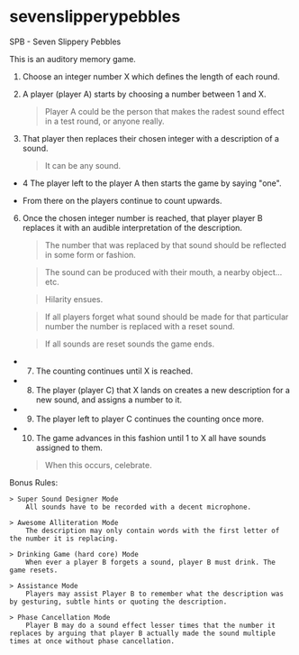 # sevenslipperypebbles
SPB - Seven Slippery Pebbles


This is an auditory memory game.

1) Choose an integer number X which defines the length of each round.

2) A player (player A) starts by choosing a number between 1 and X.
	
	> Player A could be the person that makes the radest sound effect in a test round, or anyone really.

3) That player then replaces their chosen integer with a description of a sound. 
	
	> It can be any sound.

- 4 The player left to the player A then starts the game by saying "one".

- From there on the players continue to count upwards. 

6) Once the chosen integer number is reached, that player player B replaces it with an audible interpretation of the description.
	> The number that was replaced by that sound should be reflected in some form or fashion.
	
	> The sound can be produced with their mouth, a nearby object... etc.
	
	> Hilarity ensues.
	
	> If all players forget what sound should be made for that particular number the number is replaced with a reset sound.
	
	> If all sounds are reset sounds the game ends.

- 7) The counting continues until X is reached.

- 8) The player (player C) that X lands on creates a new description for a new sound, and assigns a number to it.

- 9) The player left to player C continues the counting once more.

- 10) The game advances in this fashion until 1 to X all have sounds assigned to them.
	
	> When this occurs, celebrate.

Bonus Rules:	

	> Super Sound Designer Mode
		All sounds have to be recorded with a decent microphone.

	> Awesome Alliteration Mode
		The description may only contain words with the first letter of the number it is replacing.

	> Drinking Game (hard core) Mode
		When ever a player B forgets a sound, player B must drink. The game resets.

	> Assistance Mode
		Players may assist Player B to remember what the description was by gesturing, subtle hints or quoting the description.

	> Phase Cancellation Mode
		Player B may do a sound effect lesser times that the number it replaces by arguing that player B actually made the sound multiple times at once without phase cancellation.